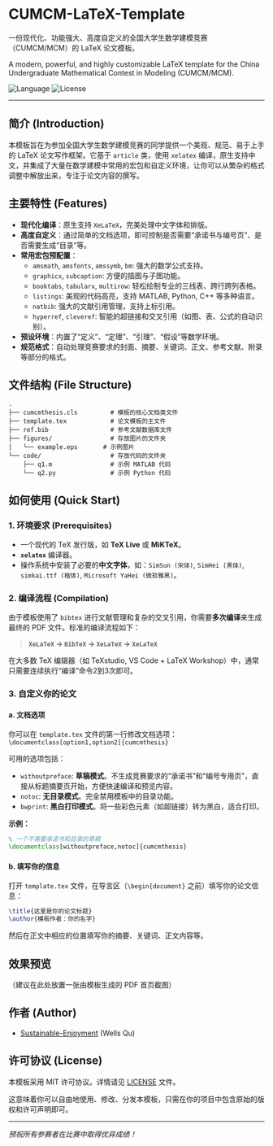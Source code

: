 # CUMCM-LaTeX-Template
一份现代化、功能强大、高度自定义的全国大学生数学建模竞赛（CUMCM/MCM）的 LaTeX 论文模板。

A modern, powerful, and highly customizable LaTeX template for the China Undergraduate Mathematical Contest in Modeling (CUMCM/MCM).

![Language](https://img.shields.io/badge/Language-LaTeX-blue.svg)
![License](https://img.shields.io/badge/License-MIT-green.svg)

---

## 简介 (Introduction)

本模板旨在为参加全国大学生数学建模竞赛的同学提供一个美观、规范、易于上手的 LaTeX 论文写作框架。它基于 `article` 类，使用 `xelatex` 编译，原生支持中文，并集成了大量在数学建模中常用的宏包和自定义环境，让你可以从繁杂的格式调整中解放出来，专注于论文内容的撰写。

## 主要特性 (Features)

- **现代化编译**：原生支持 `XeLaTeX`，完美处理中文字体和排版。
- **高度自定义**：通过简单的文档选项，即可控制是否需要“承诺书与编号页”、是否需要生成“目录”等。
- **常用宏包预配置**：
  - `amsmath`, `amsfonts`, `amssymb`, `bm`: 强大的数学公式支持。
  - `graphicx`, `subcaption`: 方便的插图与子图功能。
  - `booktabs`, `tabularx`, `multirow`: 轻松绘制专业的三线表、跨行跨列表格。
  - `listings`: 美观的代码高亮，支持 MATLAB, Python, C++ 等多种语言。
  - `natbib`: 强大的文献引用管理，支持上标引用。
  - `hyperref`, `cleveref`: 智能的超链接和交叉引用（如图、表、公式的自动识别）。
- **预设环境**：内置了“定义”、“定理”、“引理”、“假设”等数学环境。
- **规范格式**：自动处理竞赛要求的封面、摘要、关键词、正文、参考文献、附录等部分的格式。

## 文件结构 (File Structure)

```
.
├── cumcmthesis.cls         # 模板的核心文档类文件
├── template.tex            # 论文模板的主文件
├── ref.bib                 # 参考文献数据库文件
├── figures/                # 存放图片的文件夹
│   └── example.eps       # 示例图片
└── code/                   # 存放代码的文件夹
    ├── q1.m                # 示例 MATLAB 代码
    └── q2.py               # 示例 Python 代码
```

## 如何使用 (Quick Start)

### 1. 环境要求 (Prerequisites)

- 一个现代的 TeX 发行版，如 **TeX Live** 或 **MiKTeX**。
- **`xelatex`** 编译器。
- 操作系统中安装了必要的**中文字体**，如：`SimSun (宋体)`, `SimHei (黑体)`, `simkai.ttf (楷体)`, `Microsoft YaHei (微软雅黑)`。

### 2. 编译流程 (Compilation)

由于模板使用了 `bibtex` 进行文献管理和复杂的交叉引用，你需要**多次编译**来生成最终的 PDF 文件。标准的编译流程如下：

> **`XeLaTeX` -> `BibTeX` -> `XeLaTeX` -> `XeLaTeX`**

在大多数 TeX 编辑器（如 TeXstudio, VS Code + LaTeX Workshop）中，通常只需要连续执行“编译”命令2到3次即可。

### 3. 自定义你的论文

#### a. 文档选项

你可以在 `template.tex` 文件的第一行修改文档选项：
`\documentclass[option1,option2]{cumcmthesis}`

可用的选项包括：
- `withoutpreface`: **草稿模式**。不生成竞赛要求的“承诺书”和“编号专用页”，直接从标题摘要页开始，方便快速编译和预览内容。
- `notoc`: **无目录模式**。完全禁用模板中的目录功能。
- `bwprint`: **黑白打印模式**。将一些彩色元素（如超链接）转为黑白，适合打印。

**示例：**
```latex
% 一个不需要承诺书和目录的草稿
\documentclass[withoutpreface,notoc]{cumcmthesis}
```

#### b. 填写你的信息

打开 `template.tex` 文件，在导言区（`\begin{document}` 之前）填写你的论文信息：

```latex
\title{这里是你的论文标题}
\author{模板作者：你的名字}
```

然后在正文中相应的位置填写你的摘要、关键词、正文内容等。

## 效果预览

（建议在此处放置一张由模板生成的 PDF 首页截图）

## 作者 (Author)

- [Sustainable-Enjoyment](https://github.com/Sustainable-Enjoyment) (Wells Qu)

## 许可协议 (License)

本模板采用 MIT 许可协议。详情请见 [LICENSE](LICENSE) 文件。

这意味着你可以自由地使用、修改、分发本模板，只需在你的项目中包含原始的版权和许可声明即可。

---
*预祝所有参赛者在比赛中取得优异成绩！*
